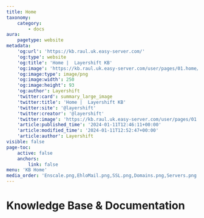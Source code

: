 ```yaml
---
title: Home
taxonomy:
    category:
        - docs
aura:
    pagetype: website
metadata:
    'og:url': 'https://kb.raul.uk.easy-server.com/'
    'og:type': website
    'og:title': 'Home |  Layershift KB'
    'og:image': 'https://kb.raul.uk.easy-server.com/user/pages/01.home/Enscale.png'
    'og:image:type': image/png
    'og:image:width': 250
    'og:image:height': 93
    'og:author': Layershift
    'twitter:card': summary_large_image
    'twitter:title': 'Home |  Layershift KB'
    'twitter:site': '@layershift'
    'twitter:creator': '@layershift'
    'twitter:image': 'https://kb.raul.uk.easy-server.com/user/pages/01.home/Enscale.png'
    'article:published_time': '2024-01-11T12:46:11+00:00'
    'article:modified_time': '2024-01-11T12:52:47+00:00'
    'article:author': Layershift
visible: false
page-toc:
    active: false
    anchors:
        link: false
menu: 'KB Home'
media_order: 'Enscale.png,EhloMail.png,SSL.png,Domains.png,Servers.png'
---
```


# Knowledge Base & Documentation

